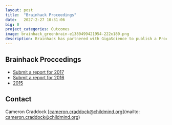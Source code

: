 ```yaml
---
layout: post
title:  "Brainhack Proceedings"
date:   2027-2-27 10:31:06
big: 0
project_categories: Outcomes
image: brainhack_greenbrain-e1380499421954-222x180.png
description: Brainhack has partnered with GigaScience to publish a Proceedings from  Brainhack events.
---
```


## Brainhack Proccedings
- [Submit a report for 2017](proceedings_2017.html)
- [Submit a report for 2016](proceedings_2016.html)
- [2015](proceedings_2015.html)


## Contact  
Cameron Craddock
[cameron.craddock@childmind.org](mailto: cameron.craddock@childmind.org)   

